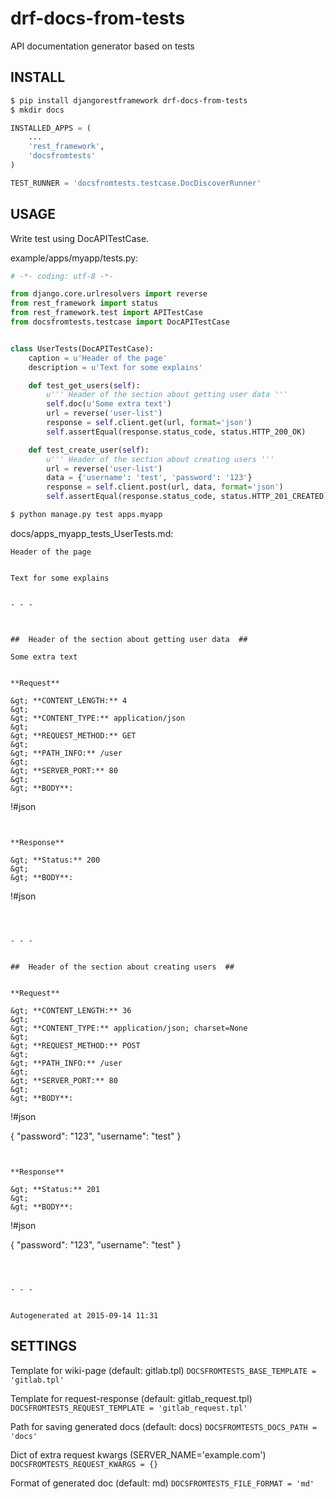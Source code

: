 drf-docs-from-tests
===================

API documentation generator based on tests


## INSTALL ##

```sh
$ pip install djangorestframework drf-docs-from-tests
$ mkdir docs
```

```python
INSTALLED_APPS = (
    ...
    'rest_framework',
    'docsfromtests'
)

TEST_RUNNER = 'docsfromtests.testcase.DocDiscoverRunner'
```


## USAGE ##

Write test using DocAPITestCase.

example/apps/myapp/tests.py:

```python
# -*- coding: utf-8 -*-

from django.core.urlresolvers import reverse
from rest_framework import status
from rest_framework.test import APITestCase
from docsfromtests.testcase import DocAPITestCase


class UserTests(DocAPITestCase):
    caption = u'Header of the page'
    description = u'Text for some explains'

    def test_get_users(self):
        u''' Header of the section about getting user data '''
        self.doc(u'Some extra text')
        url = reverse('user-list')
        response = self.client.get(url, format='json')
        self.assertEqual(response.status_code, status.HTTP_200_OK)

    def test_create_user(self):
        u''' Header of the section about creating users '''
        url = reverse('user-list')
        data = {'username': 'test', 'password': '123'}
        response = self.client.post(url, data, format='json')
        self.assertEqual(response.status_code, status.HTTP_201_CREATED)
```

```sh
$ python manage.py test apps.myapp
```

docs/apps_myapp_tests_UserTests.md:
```
Header of the page


Text for some explains


- - -



##  Header of the section about getting user data  ##

Some extra text


**Request**

&gt; **CONTENT_LENGTH:** 4
&gt;
&gt; **CONTENT_TYPE:** application/json
&gt;
&gt; **REQUEST_METHOD:** GET
&gt;
&gt; **PATH_INFO:** /user
&gt;
&gt; **SERVER_PORT:** 80
&gt;
&gt; **BODY**:

```
!#json


```


**Response**

&gt; **Status:** 200
&gt;
&gt; **BODY**:

```
!#json


```



- - -


##  Header of the section about creating users  ##


**Request**

&gt; **CONTENT_LENGTH:** 36
&gt;
&gt; **CONTENT_TYPE:** application/json; charset=None
&gt;
&gt; **REQUEST_METHOD:** POST
&gt;
&gt; **PATH_INFO:** /user
&gt;
&gt; **SERVER_PORT:** 80
&gt;
&gt; **BODY**:

```
!#json

{
&quot;password&quot;: &quot;123&quot;,
&quot;username&quot;: &quot;test&quot;
}
```


**Response**

&gt; **Status:** 201
&gt;
&gt; **BODY**:

```
!#json

{
&quot;password&quot;: &quot;123&quot;,
&quot;username&quot;: &quot;test&quot;
}
```



- - -


Autogenerated at 2015-09-14 11:31
```


## SETTINGS ##

Template for wiki-page (default: gitlab.tpl)
```DOCSFROMTESTS_BASE_TEMPLATE = 'gitlab.tpl'```

Template for request-response (default: gitlab_request.tpl)
```DOCSFROMTESTS_REQUEST_TEMPLATE = 'gitlab_request.tpl'```

Path for saving generated docs (default: docs)
```DOCSFROMTESTS_DOCS_PATH = 'docs'```

Dict of extra request kwargs (SERVER_NAME='example.com')
```DOCSFROMTESTS_REQUEST_KWARGS = {}```

Format of generated doc (default: md)
```DOCSFROMTESTS_FILE_FORMAT = 'md'```

